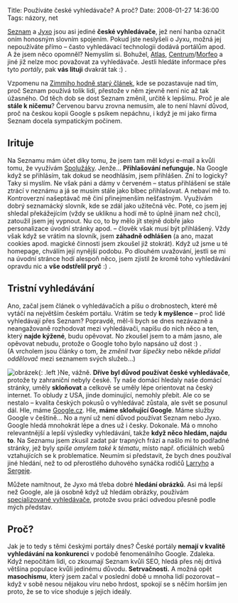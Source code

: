 Title: Používáte české vyhledávače? A proč?
Date: 2008-01-27 14:36:00
Tags: názory, net

[Seznam](http://www.seznam.cz) a [Jyxo](http://www.jyxo.cz) jsou asi jediné **české vyhledávače**, jež není hanba označit oním honosným slovním spojením. Pokud jste neslyšeli o Jyxu, možná jej nepoužíváte přímo – často vyhledávací technologii dodává portálům apod. A že jsem něco opomněl? Nemyslím si. Bohužel, [Atlas](http://www.atlas.cz), [Centrum](http://www.centrum.cz)/[Morfeo](http://www.morfeo.cz) a jiné již nelze moc považovat za vyhledávače. Jestli hledáte informace přes tyto *portály*, pak **vás lituji** dvakrát tak :) .

Vzpomenu na [Zimmiho hodně starý článek](http://www.zimmi.cz/clanky/proc-pouzivate-seznam.php), kde se pozastavuje nad tím, proč Seznam používá tolik lidí, přestože v něm zjevně není nic až tak úžasného. Od těch dob se dost Seznam změnil, určitě k lepšímu. Proč je ale **stále k ničemu**? Červenou barvu zrovna nemusím, ale to není hlavní důvod, proč na českou kopii Google s psíkem nepáchnu, i když je mi jako firma Seznam docela sympatickým počinem.

## Irituje

Na Seznamu mám účet díky tomu, že jsem tam měl kdysi e-mail a kvůli tomu, že využívám [Spolužáky](http://www.spoluzaci.cz). Jenže… **Přihlašování nefunguje.** Na Google když se přihlásím, tak dokud se neodhlásím, jsem přihlášen. Zní to logicky? Taky si myslím. Ne však páni a dámy v červeném – status přihlášení se stále ztrácí v neznámu a já se musím stále jako blbec přihlašovat. A nebaví mě to. Kontroverzní našeptávač mě činí přinejmenším nešťastným. Využívám dobrý seznamácký slovník, kde se zdál jako užitečná věc. Poté, co jsem jej shledal překážejícím (vždy se ukliknu a hodí mě to úplně jinam než chci), zatoužil jsem jej vypnout. Nu co, to by mělo jít stejně dobře jako personalizace úvodní stránky apod. – člověk však musí být přihlášený. Vždy však když se vrátím na slovník, jsem **záhadně odhlášen** (a ano, mazat cookies apod. magické činnosti jsem zkoušel již stokrát). Když už jsme u té homepage, chválím její nynější podobu. Po dlouhém uvažování, jestli se mi na úvodní stránce hodí alespoň něco, jsem zjistil že kromě toho vyhledávání opravdu nic a **vše odstřelil pryč** :) .

## Tristní vyhledávání

Ano, začal jsem článek o vyhledávačích a píšu o drobnostech, které mě vytáčí na největším českém portálu. Vrátím se tedy **k myšlence** – proč lidé vyhledávají přes Seznam? Popravdě, měl-li bych se dnes nezávazně a neangažovaně rozhodovat mezi vyhledávači, napíšu do nich něco a ten, který **najde kýžené**, budu opěvovat. No zkoušel jsem to a mám jasno, ale opěvovat nebudu, protože o Google toho bylo napsáno už dost :) . (A vrcholem jsou články o tom, že *změnil tvar šipečky* nebo někde *přidal oddělovač* mezi seznamem svých služeb…)

![obrázek](|filename|/images/35.jpg){: .left }Ne, vážně. **Dříve byl důvod používat české vyhledávače**, protože ty zahraniční nebyly české. Ty naše domácí hledaly naše domácí stránky, uměly **skloňovat** a celkově se uměly lépe orientovat na český internet. To obludy z USA, jinde dominující, nemohly přebít. Ale co se nestalo – kvalita českých pokusů o vyhledávač zůstala, ale svět se posunul dál. Hle, máme [Google.cz](http://www.google.cz). Hle, **máme skloňující Google**. Máme služby Google v češtině… No a nyní už není důvod používat Seznam nebo Jyxo. Google hledá mnohokrát lépe a dnes už i česky. Dokonale. Má o mnoho relevantnější a lepší výsledky vyhledávání, takže **když něco hledám, najdu to**. Na Seznamu jsem zkusil zadat pár trapných frází a našlo mi to podřadné stránky, jež byly *spíše omylem také k tématu*, místo např. oficiálních webů vztahujících se k problematice. Neumím si představit, že bych dnes používal jiné hledání, než to od přerostlého duhového synáčka rodičů [Larryho](http://en.wikipedia.org/wiki/Larry_Page) a [Sergeje](http://en.wikipedia.org/wiki/Sergey_Brin).

Můžete namítnout, že Jyxo má třeba dobré **hledání obrázků**. Asi má lepší než Google, ale já osobně když už hledám obrázky, používám [specializované vyhledávače](http://www.yotophoto.com/), protože svou práci odvedou přesně podle mých představ.

## Proč?

Jak je to tedy s těmi českými portály dnes? České portály **nemají v kvalitě vyhledávání na konkurenci** v podobě fenomenálního Google. Zdaleka. Když nepočítám lidi, co zkoumají Seznam kvůli SEO, hledá přes něj drtivá většina populace kvůli jedinému důvodu. **Setrvačnosti.** A možná opět **masochismu**, který jsem začal v poslední době u mnoha lidí pozorovat – když v sobě nesou nějakou víru nebo hrdost, spokojí se s něčím horším jen proto, že se to více shoduje s jejich ideály.